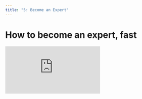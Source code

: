 ```yaml
---
title: "5: Become an Expert"
---
```


# How to become an expert, fast

<div class='embed-container'><iframe src='https://player.vimeo.com/video/230457896' frameborder='0' webkitAllowFullScreen mozallowfullscreen allowFullScreen></iframe></div>